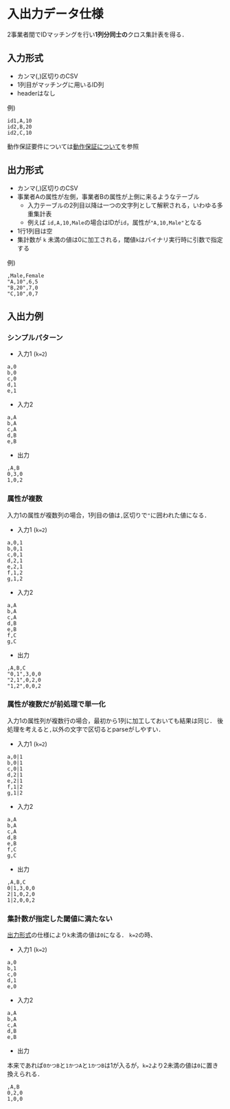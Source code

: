 # 入出力データ仕様
2事業者間でIDマッチングを行い**1列分同士の**クロス集計表を得る．

## 入力形式

- カンマ(,)区切りのCSV
- 1列目がマッチングに用いるID列
- headerはなし

例)
```csv
id1,A,10
id2,B,20
id2,C,10
```

動作保証要件については[動作保証について](../guarantee/README.md)を参照

## 出力形式

- カンマ(,)区切りのCSV
- 事業者Aの属性が左側，事業者Bの属性が上側に来るようなテーブル
    - 入力テーブルの2列目以降は一つの文字列として解釈される，いわゆる多重集計表
    - 例えば `id,A,10,Male`の場合はIDが`id`，属性が`"A,10,Male"`となる
- 1行1列目は空
- 集計数が `k` 未満の値は0に加工される，閾値`k`はバイナリ実行時に引数で指定する

例)
```csv
,Male,Female
"A,10",6,5
"B,20",7,0
"C,10",0,7
```

## 入出力例

### シンプルパターン

- 入力1 (`k=2`)

```
a,0
b,0
c,0
d,1
e,1
```


- 入力2

```
a,A
b,A
c,A
d,B
e,B
```

- 出力

```
,A,B
0,3,0
1,0,2
```

### 属性が複数

入力1の属性が複数列の場合，1列目の値は`,`区切りで`"`に囲われた値になる．

- 入力1 (`k=2`)
    
```
a,0,1
b,0,1
c,0,1
d,2,1
e,2,1
f,1,2
g,1,2
```


- 入力2

```
a,A
b,A
c,A
d,B
e,B
f,C
g,C
```

- 出力

```
,A,B,C
"0,1",3,0,0
"2,1",0,2,0
"1,2",0,0,2
```

### 属性が複数だが前処理で単一化

入力1の属性列が複数行の場合，最初から1列に加工しておいても結果は同じ．
後処理を考えると`,`以外の文字で区切るとparseがしやすい．

- 入力1 (`k=2`)

```
a,0|1
b,0|1
c,0|1
d,2|1
e,2|1
f,1|2
g,1|2
```


- 入力2

```
a,A
b,A
c,A
d,B
e,B
f,C
g,C
```

- 出力

```
,A,B,C
0|1,3,0,0
2|1,0,2,0
1|2,0,0,2
```

### 集計数が指定した閾値に満たない

[出力形式](#出力形式)の仕様により`k`未満の値は`0`になる．
`k=2`の時、

- 入力1 (`k=2`)

```
a,0
b,1
c,0
d,1
e,0
```


- 入力2

```
a,A
b,A
c,A
d,B
e,B
```

- 出力

本来であれば`0かつB`と`1かつA`と`1かつB`は1が入るが，`k=2`より2未満の値は`0`に置き換えられる．

```
,A,B
0,2,0
1,0,0
```

